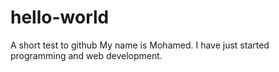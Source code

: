 # hello-world
A short test to github
My name is Mohamed. I have just started programming and web development.
